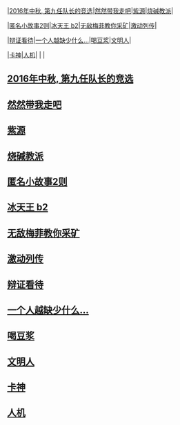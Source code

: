 

|[2016年中秋, 第九任队长的竞选](stories/jingxuan.md)|[然然带我走吧](stories/1007.md)|[紫源](stories/ziyuan.md)|[烧碱教派](stories/shaojianjiaopai.md)|

|[匿名小故事2则](stories/niminggushi.md)|[冰天王 b2](stories/b2.md)|[无敌梅菲教你采矿](stories/meifei.md)|[激动列传](stories/exciting.md)|

|[辩证看待](stories/bianzheng.md)|[一个人越缺少什么...](stories/queshao.md)|[喝豆浆](stories/hedoujiang.md)|[文明人](stories/wenming.md)|

|[卡神](stories/kashen.md)|[人机](stories/renji.md)| | |



## [2016年中秋, 第九任队长的竞选](stories/jingxuan.md)

## [然然带我走吧](stories/1007.md)

## [紫源](stories/ziyuan.md)

## [烧碱教派](stories/shaojianjiaopai.md)

## [匿名小故事2则](stories/niminggushi.md)

## [冰天王 b2](stories/b2.md)

## [无敌梅菲教你采矿](stories/meifei.md)

## [激动列传](stories/exciting.md)

## [辩证看待](stories/bianzheng.md)

## [一个人越缺少什么...](stories/queshao.md)

## [喝豆浆](stories/hedoujiang.md)

## [文明人](stories/wenming.md)

## [卡神](stories/kashen.md)

## [人机](stories/renji.md)